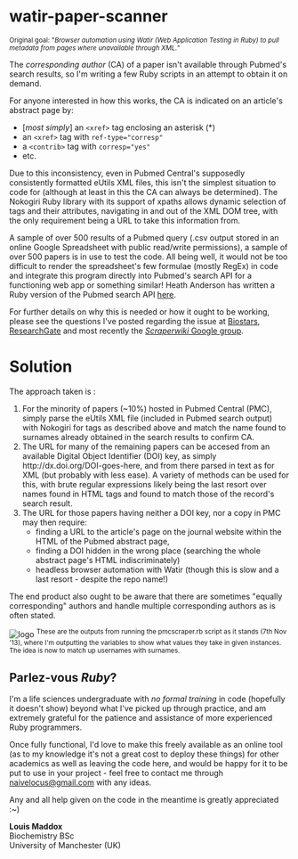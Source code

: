 watir-paper-scanner
===================

<sup>Original goal: "<i>Browser automation using Watir (Web Application Testing in Ruby) to pull metadata from pages where unavailable through XML.</i>"</sup>

The <i>corresponding author</i> (CA) of a paper isn't available through Pubmed's search results, so I'm writing a few Ruby scripts in an attempt to obtain it on demand.

For anyone interested in how this works, the CA is indicated on an article's abstract page by:
<ul>
<li> [<i>most simply</i>] an <code>&lt;xref&gt;</code> tag enclosing an asterisk (*)
<li> an <code>&lt;xref&gt;</code> tag with <code>ref-type="corresp"</code>
<li> a <code>&lt;contrib&gt;</code> tag with <code>corresp="yes"</code>
<li> etc.
</ul>

Due to this inconsistency, even in Pubmed Central's supposedly consistently formatted eUtils XML files, this isn't the simplest situation to code for (although at least in this the CA can always be determined). The Nokogiri Ruby library with its support of xpaths allows dynamic selection of tags and their attributes, navigating in and out of the XML DOM tree, with the only requirement being a URL to take this information from.

A sample of over 500 results of a Pubmed query (.csv output stored in an online Google Spreadsheet with public read/write permissions), a sample of over 500 papers is in use to test the code. All being well, it would not be too difficult to render the spreadsheet's few formulae (mostly RegEx) in code and integrate this program directly into Pubmed's search API for a functioning web app or something similar! Heath Anderson has written a Ruby version of the Pubmed search API <a href="https://gist.github.com/handerson/2703006">here</a>.

For further details on why this is needed or how it ought to be working, please see the questions I've posted regarding the issue at <a href="http://www.biostars.org/p/82578/">Biostars</a>, <a href="http://researchgate.net/post/Is_it_possible_to_obtain_corresponding_author_from_DOI_metadata">ResearchGate</a> and most recently the <i><a href="https://groups.google.com/forum/#!topic/scraperwiki/uVfQ866Xr5U">Scraperwiki</i> Google group</a>.

Solution
===================

The approach taken is :
<ol>
<li>For the minority of papers (~10%) hosted in Pubmed Central (PMC), simply parse the eUtils XML file (included in Pubmed search output) with Nokogiri for tags as described above and match the name found to surnames already obtained in the search results to confirm CA.
<li>The URL for many of the remaining papers can be accesed from an available Digital Object Identifier (DOI) key, as simply http://dx.doi.org/DOI-goes-here, and from there parsed in text as for XML (but probably with less ease). A variety of methods can be used for this, with brute regular expressions likely being the last resort over names found in HTML tags and found to match those of the record's search result.
<li>The URL for those papers having neither a DOI key, nor a copy in PMC may then require:
<ul>
<li>finding a URL to the article's page on the journal website within the HTML of the Pubmed abstract page,
<li>finding a DOI hidden in the wrong place (searching the whole abstract page's HTML indiscriminately)
<li>headless browser automation with Watir (though this is slow and a last resort - despite the repo name!)
</ul>
</ol>

The end product also ought to be aware that there are sometimes "equally corresponding" authors and handle multiple corresponding authors as is often stated.

![logo](https://raw.github.com/lmmx/watir-paper-scanner/master/scrapertests.png "")
<sup>These are the outputs from running the pmcscraper.rb script as it stands (7th Nov '13), where I'm outputting the variables to show what values they take in given instances. The idea is now to match up usernames with surnames.</sup>

<h2>Parlez-vous <i>Ruby</i>?</h2>
I'm a life sciences undergraduate with <i>no formal training</i> in code (hopefully it doesn't show) beyond what I've picked up through practice, and am extremely grateful for the patience and assistance of more experienced Ruby programmers.

Once fully functional, I'd love to make this freely available as an online tool (as to my knowledge it's not a great cost to deploy these things) for other academics as well as leaving the code here, and would be happy for it to be put to use in your project - feel free to contact me through naivelocus@gmail.com with any ideas.

Any and all help given on the code in the meantime is greatly appreciated :~)

<b>Louis Maddox</b><br />
Biochemistry BSc<br />
University of Manchester (UK)
